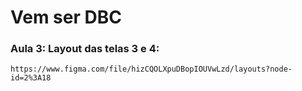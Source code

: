 # Vem ser DBC
### Aula 3: Layout das telas 3 e 4:
    https://www.figma.com/file/hizCQOLXpuDBopIOUVwLzd/layouts?node-id=2%3A18

    